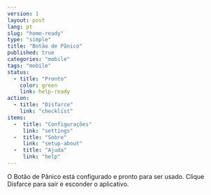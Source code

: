 ```yaml
---
version: 1
layout: post
lang: pt
slug: "home-ready"
type: "simple"
title: "Botão de Pânico"
published: true
categories: "mobile"
tags: "mobile"
status:
  - title: "Pronto"
    color: green
    link: help-ready
action:
  - title: "Disfarce"
    link: "checklist"
items:
  -  title: "Configurações"
     link: "settings"
  -  title: "Sobre"
     link: "setup-about"
  -  title: "Ajuda"
     link: "help"
---
```


O Botão de Pânico está configurado e pronto para ser usado. Clique Disfarce para sair e esconder o aplicativo.
